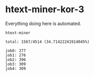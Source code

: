 # htext-miner-kor-3

Everything doing here is automated.

```
htext-miner

total: 1567/4514 (34.71422241914045%)

job0: 277
job1: 276
job2: 396
job3: 309
job4: 309
```